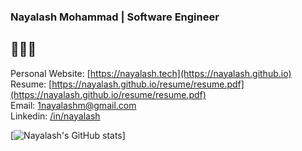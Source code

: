 ### Nayalash Mohammad | Software Engineer

## 🚀🚀🚀

Personal Website: [https://nayalash.tech](https://nayalash.github.io)
<br>
Resume: [https://nayalash.github.io/resume/resume.pdf](https://nayalash.github.io/resume/resume.pdf)
<br>
Email: [1nayalashm@gmail.com](mailto:1nayalashm@gmail.com])
<br>
Linkedin: [/in/nayalash](https://linkedin.com/in/nayalash)


[![Nayalash's GitHub stats](https://github-readme-stats.vercel.app/api?username=Nayalash)]
